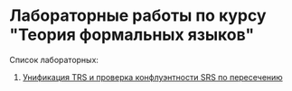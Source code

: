 # Лабораторные работы по курсу "Теория формальных языков"

Список лабораторных:
1. [Унификация TRS и проверка конфлуэнтности SRS по пересечению](./lab1)